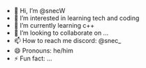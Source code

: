 - 👋 Hi, I’m @snecW
- 👀 I’m interested in learning tech and coding
- 🌱 I’m currently learning c++
- 💞️ I’m looking to collaborate on ...
- 📫 How to reach me discord: @snec_
- 😄 Pronouns: he/him
- ⚡ Fun fact: ...

<!---
snecW/snecW is a ✨ special ✨ repository because its `README.md` (this file) appears on your GitHub profile.
You can click the Preview link to take a look at your changes.
--->
